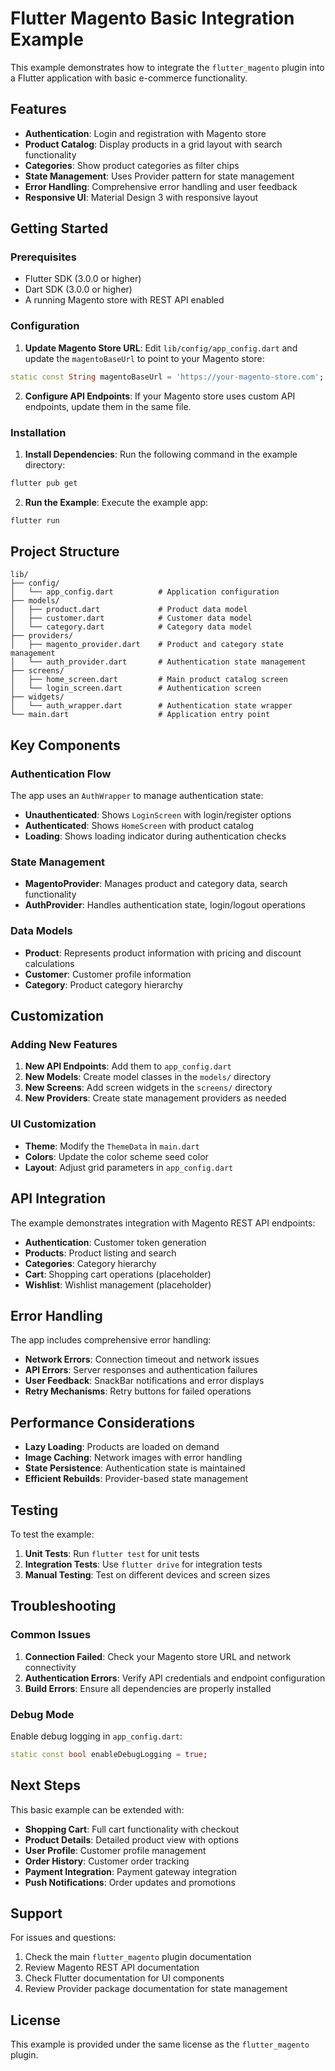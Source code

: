 # Flutter Magento Basic Integration Example

This example demonstrates how to integrate the `flutter_magento` plugin into a Flutter application with basic e-commerce functionality.

## Features

- **Authentication**: Login and registration with Magento store
- **Product Catalog**: Display products in a grid layout with search functionality
- **Categories**: Show product categories as filter chips
- **State Management**: Uses Provider pattern for state management
- **Error Handling**: Comprehensive error handling and user feedback
- **Responsive UI**: Material Design 3 with responsive layout

## Getting Started

### Prerequisites

- Flutter SDK (3.0.0 or higher)
- Dart SDK (3.0.0 or higher)
- A running Magento store with REST API enabled

### Configuration

1. **Update Magento Store URL**: Edit `lib/config/app_config.dart` and update the `magentoBaseUrl` to point to your Magento store:

```dart
static const String magentoBaseUrl = 'https://your-magento-store.com';
```

2. **Configure API Endpoints**: If your Magento store uses custom API endpoints, update them in the same file.

### Installation

1. **Install Dependencies**: Run the following command in the example directory:

```bash
flutter pub get
```

2. **Run the Example**: Execute the example app:

```bash
flutter run
```

## Project Structure

```
lib/
├── config/
│   └── app_config.dart          # Application configuration
├── models/
│   ├── product.dart             # Product data model
│   ├── customer.dart            # Customer data model
│   └── category.dart            # Category data model
├── providers/
│   ├── magento_provider.dart    # Product and category state management
│   └── auth_provider.dart       # Authentication state management
├── screens/
│   ├── home_screen.dart         # Main product catalog screen
│   └── login_screen.dart        # Authentication screen
├── widgets/
│   └── auth_wrapper.dart        # Authentication state wrapper
└── main.dart                    # Application entry point
```

## Key Components

### Authentication Flow

The app uses an `AuthWrapper` to manage authentication state:

- **Unauthenticated**: Shows `LoginScreen` with login/register options
- **Authenticated**: Shows `HomeScreen` with product catalog
- **Loading**: Shows loading indicator during authentication checks

### State Management

- **MagentoProvider**: Manages product and category data, search functionality
- **AuthProvider**: Handles authentication state, login/logout operations

### Data Models

- **Product**: Represents product information with pricing and discount calculations
- **Customer**: Customer profile information
- **Category**: Product category hierarchy

## Customization

### Adding New Features

1. **New API Endpoints**: Add them to `app_config.dart`
2. **New Models**: Create model classes in the `models/` directory
3. **New Screens**: Add screen widgets in the `screens/` directory
4. **New Providers**: Create state management providers as needed

### UI Customization

- **Theme**: Modify the `ThemeData` in `main.dart`
- **Colors**: Update the color scheme seed color
- **Layout**: Adjust grid parameters in `app_config.dart`

## API Integration

The example demonstrates integration with Magento REST API endpoints:

- **Authentication**: Customer token generation
- **Products**: Product listing and search
- **Categories**: Category hierarchy
- **Cart**: Shopping cart operations (placeholder)
- **Wishlist**: Wishlist management (placeholder)

## Error Handling

The app includes comprehensive error handling:

- **Network Errors**: Connection timeout and network issues
- **API Errors**: Server responses and authentication failures
- **User Feedback**: SnackBar notifications and error displays
- **Retry Mechanisms**: Retry buttons for failed operations

## Performance Considerations

- **Lazy Loading**: Products are loaded on demand
- **Image Caching**: Network images with error handling
- **State Persistence**: Authentication state is maintained
- **Efficient Rebuilds**: Provider-based state management

## Testing

To test the example:

1. **Unit Tests**: Run `flutter test` for unit tests
2. **Integration Tests**: Use `flutter drive` for integration tests
3. **Manual Testing**: Test on different devices and screen sizes

## Troubleshooting

### Common Issues

1. **Connection Failed**: Check your Magento store URL and network connectivity
2. **Authentication Errors**: Verify API credentials and endpoint configuration
3. **Build Errors**: Ensure all dependencies are properly installed

### Debug Mode

Enable debug logging in `app_config.dart`:

```dart
static const bool enableDebugLogging = true;
```

## Next Steps

This basic example can be extended with:

- **Shopping Cart**: Full cart functionality with checkout
- **Product Details**: Detailed product view with options
- **User Profile**: Customer profile management
- **Order History**: Customer order tracking
- **Payment Integration**: Payment gateway integration
- **Push Notifications**: Order updates and promotions

## Support

For issues and questions:

1. Check the main `flutter_magento` plugin documentation
2. Review Magento REST API documentation
3. Check Flutter documentation for UI components
4. Review Provider package documentation for state management

## License

This example is provided under the same license as the `flutter_magento` plugin.





